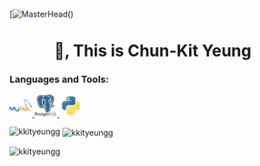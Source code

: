 [![MasterHead](https://blogs.swarthmore.edu/its/wp-content/uploads/2022/12/github-universe-1920x768.png)()

<h1 align="center">👋, This is Chun-Kit Yeung</h1>

<p align="left">
</p>

<h3 align="left">Languages and Tools:</h3>
<p align="left"> <a href="https://www.mysql.com/" target="_blank" rel="noreferrer"> <img src="https://raw.githubusercontent.com/devicons/devicon/master/icons/mysql/mysql-original-wordmark.svg" alt="mysql" width="40" height="40"/> </a> <a href="https://www.postgresql.org" target="_blank" rel="noreferrer"> <img src="https://raw.githubusercontent.com/devicons/devicon/master/icons/postgresql/postgresql-original-wordmark.svg" alt="postgresql" width="40" height="40"/> </a> <a href="https://www.python.org" target="_blank" rel="noreferrer"> <img src="https://raw.githubusercontent.com/devicons/devicon/master/icons/python/python-original.svg" alt="python" width="40" height="40"/> </a> </p>

<p><img align="left" src="https://github-readme-stats.vercel.app/api/top-langs?username=kkityeungg&show_icons=true&locale=en&layout=compact" alt="kkityeungg" /></p>

<p>&nbsp;<img align="center" src="https://github-readme-stats.vercel.app/api?username=kkityeungg&show_icons=true&locale=en" alt="kkityeungg" /></p>

<p><img align="center" src="https://github-readme-streak-stats.herokuapp.com/?user=kkityeungg&" alt="kkityeungg" /></p>


<!--
**kkityeungg/kkityeungg** is a ✨ _special_ ✨ repository because its `README.md` (this file) appears on your GitHub profile.

Here are some ideas to get you started:

- 🔭 I’m currently working on ...
- 🌱 I’m currently learning ...
- 👯 I’m looking to collaborate on ...
- 🤔 I’m looking for help with ...
- 💬 Ask me about ...
- 📫 How to reach me: ...
- 😄 Pronouns: ...
- ⚡ Fun fact: ...
-->
